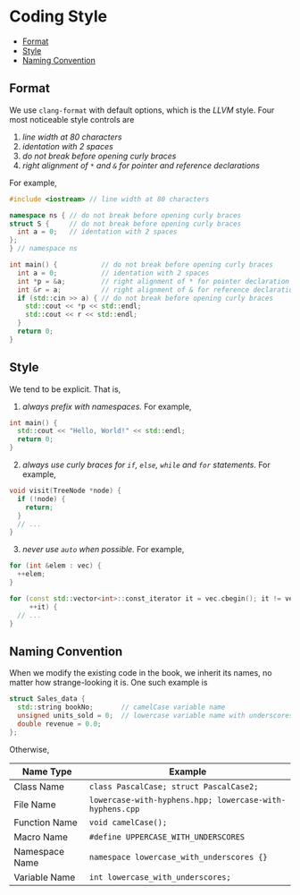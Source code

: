# Coding Style

- [Format](#format)
- [Style](#style)
- [Naming Convention](#naming-convention)


## Format

We use `clang-format` with default options, which is the *LLVM* style. Four most noticeable style controls are

1. *line width at 80 characters*
2. *identation with 2 spaces*
3. *do not break before opening curly braces*
4. *right alignment of `*` and  `&` for pointer and reference declarations*

For example,

```c++
#include <iostream> // line width at 80 characters

namespace ns { // do not break before opening curly braces
struct S {     // do not break before opening curly braces
  int a = 0;   // identation with 2 spaces
};
} // namespace ns

int main() {           // do not break before opening curly braces
  int a = 0;           // identation with 2 spaces
  int *p = &a;         // right alignment of * for pointer declaration
  int &r = a;          // right alignment of & for reference declaration
  if (std::cin >> a) { // do not break before opening curly braces
    std::cout << *p << std::endl;
    std::cout << r << std::endl;
  }
  return 0;
}
```

## Style

We tend to be explicit. That is,

1. *always prefix with namespaces.* For example,

```c++
int main() {
  std::cout << "Hello, World!" << std::endl;
  return 0;
}
```

2. *always use curly braces for `if`, `else`, `while` and `for` statements.* For example,

```c++
void visit(TreeNode *node) {
  if (!node) {
    return;
  }
  // ...
}
```

3. *never use `auto` when possible.* For example,

```c++
for (int &elem : vec) {
  ++elem;
}

for (const std::vector<int>::const_iterator it = vec.cbegin(); it != vec.cend();
     ++it) {
  // ...
}
```

## Naming Convention

When we modify the existing code in the book, we inherit its names, no matter how strange-looking it is. One such example is

```c++
struct Sales_data {
  std::string bookNo;       // camelCase variable name
  unsigned units_sold = 0;  // lowercase variable name with underscores
  double revenue = 0.0;
};
```

Otherwise,

| Name Type      | Example                                                  |
| -------------- | -------------------------------------------------------- |
| Class Name     | `class PascalCase; struct PascalCase2;`                  |
| File Name      | `lowercase-with-hyphens.hpp; lowercase-with-hyphens.cpp` |
| Function Name  | `void camelCase();`                                      |
| Macro Name     | `#define UPPERCASE_WITH_UNDERSCORES`                     |
| Namespace Name | `namespace lowercase_with_underscores {}`                |
| Variable Name  | `int lowercase_with_underscores;`                        |
